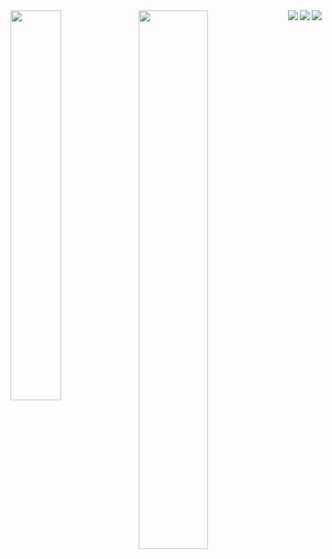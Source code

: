 <img align="left" width="40%" src="https://github-readme-stats.vercel.app/api/top-langs/?username=NataliUstinova" />
<img align="left" width="47%" style="margin-bottom: 30px" src="https://github-readme-stats.vercel.app/api?username=NataliUstinova&hide=stars,contribs" />
<img align="left" src="https://img.shields.io/badge/react-%2320232a.svg?style=for-the-badge&logo=react&logoColor=%2361DAFB" />
<img align="left" src="https://img.shields.io/badge/typescript-%23007ACC.svg?style=for-the-badge&logo=typescript&logoColor=white" />
<img src="https://img.shields.io/badge/express.js-%23404d59.svg?style=for-the-badge&logo=express&logoColor=%2361DAFB" />
